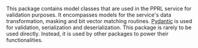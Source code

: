 This package contains model classes that are used in the PPRL service for validation purposes.
It encompasses models for the service's data transformation, masking and bit vector matching routines.
[Pydantic](https://docs.pydantic.dev/latest/) is used for validation, serialization and deserialization.
This package is rarely to be used directly.
Instead, it is used by other packages to power their functionalities.
